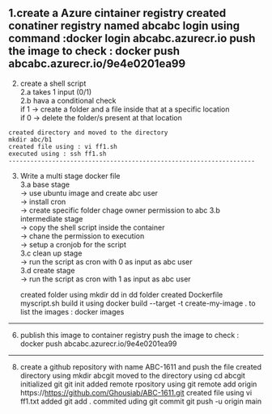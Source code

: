 1.create a Azure cintainer registry 
   created conatiner registry named abcabc
   login using command :docker login abcabc.azurecr.io
   push the image to check : docker push abcabc.azurecr.io/9e4e0201ea99
   ---------------------------------------------------------------------------
   2. create a shell script  
    2.a takes 1 input (0/1)  
    2.b hava a conditional check  
        if 1 -> create a folder and a file inside that at a specific location  
        if 0 -> delete the folder/s present at that location
      
    created directory and moved to the directory
    mkdir abc/b1
    created file using : vi ff1.sh
    executed using : ssh ff1.sh 
    --------------------------------------------------------------------    
  3.  Write a multi stage docker file  
    3.a base stage  
        -> use ubuntu image and create abc user  
        -> install cron  
        -> create specific folder chage owner permission to abc
    3.b intermediate stage  
        -> copy the shell script inside the container  
        -> chane the permission to execution  
        -> setup a cronjob for the script  
    3.c clean up stage  
        -> run the script as cron with 0 as input as abc user  
    3.d create stage  
        -> run the script as cron with 1 as input as abc user

       created folder using mkdir dd
     in dd folder created Dockerfile
     myscript.sh
     build it using docker build --target -t create-my-image .
     to list the images : docker images
------------------------------------------------------
  6. publish this image to container registry
      push the image to check : docker push abcabc.azurecr.io/9e4e0201ea99
 --------------------------------------------
     
  8. create a github repository with name ABC-1611 and push the file
     created directory using mkdir abcgit
     moved to the directory using cd abcgit
     initialized git git init
     added remote rpository using git remote add origin https://https://github.com/Ghousiab/ABC-1611.git
     created file using vi ff1.txt
     added git add .
     commited uding git commit
     git push -u origin main 
